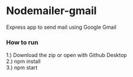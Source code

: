 # Nodemailer-gmail
Express app to send mail using Google Gmail

<h3>How to run</h3>
1.) Download the zip or open with Github Desktop<br>
2.) npm install<br>
3.) npm start<br>
